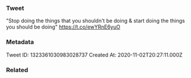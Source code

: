 ### Tweet
"Stop doing the things that you shouldn't be doing &amp; start doing the things you should be doing" https://t.co/ewYRnE6yuO

### Metadata
Tweet ID: 1323361030983028737
Created At: 2020-11-02T20:27:11.000Z

### Related

